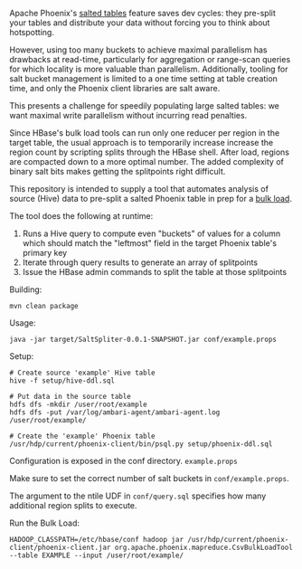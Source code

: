 Apache Phoenix's [salted tables](http://phoenix.apache.org/salted.html) feature saves dev cycles: they pre-split your tables and distribute your data without forcing you to think about hotspotting.

However, using too many buckets to achieve maximal parallelism has drawbacks at read-time, particularly for aggregation or range-scan queries for which locality is more valuable than parallelism. Additionally, tooling for salt bucket management is limited to a one time setting at table creation time, and only the Phoenix client libraries are salt aware.

This presents a challenge for speedily populating large salted tables: we want maximal write parallelism without incurring read penalties.

Since HBase's bulk load tools can run only one reducer per region in the target table, the usual approach is to temporarily increase increase the region count by scripting splits through the HBase shell. After load, regions are compacted down to a more optimal number. The added complexity of binary salt bits makes getting the splitpoints right difficult.

This repository is intended to supply a tool that automates analysis of source (Hive) data to pre-split a salted Phoenix table in prep for a [bulk load](http://phoenix.apache.org/bulk_dataload.html).

The tool does the following at runtime:
1. Runs a Hive query to compute even "buckets" of values for a column which should match the "leftmost" field in the target Phoenix table's primary key
2. Iterate through query results to generate an array of splitpoints
3. Issue the HBase admin commands to split the table at those splitpoints

Building:
```
mvn clean package
```

Usage:
```
java -jar target/SaltSpliter-0.0.1-SNAPSHOT.jar conf/example.props
```

Setup:
```
# Create source 'example' Hive table
hive -f setup/hive-ddl.sql

# Put data in the source table
hdfs dfs -mkdir /user/root/example
hdfs dfs -put /var/log/ambari-agent/ambari-agent.log /user/root/example/

# Create the 'example' Phoenix table
/usr/hdp/current/phoenix-client/bin/psql.py setup/phoenix-ddl.sql
```

Configuration is exposed in the conf directory. `example.props` 

Make sure to set the correct number of salt buckets in `conf/example.props`.

The argument to the ntile UDF in `conf/query.sql` specifies how many additional region splits to execute.

Run the Bulk Load:
```
HADOOP_CLASSPATH=/etc/hbase/conf hadoop jar /usr/hdp/current/phoenix-client/phoenix-client.jar org.apache.phoenix.mapreduce.CsvBulkLoadTool --table EXAMPLE --input /user/root/example/
```
